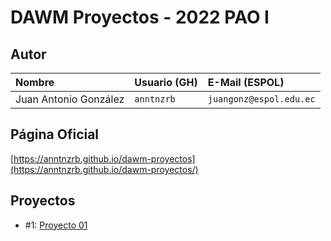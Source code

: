 # DAWM Proyectos - 2022 PAO I

## Autor

| Nombre                | Usuario (GH) | E-Mail (ESPOL)          |
|:----------------------|:-------------|:------------------------|
| Juan Antonio González | `anntnzrb`   | `juangonz@espol.edu.ec` |

## Página Oficial

[https://anntnzrb.github.io/dawm-proyectos](https://anntnzrb.github.io/dawm-proyectos/)

## Proyectos

- #1: [Proyecto 01](http://htmlpreview.github.io/?https://github.com/anntnzrb/dawm-proyectos/blob/main/proyecto-01/index.html)
